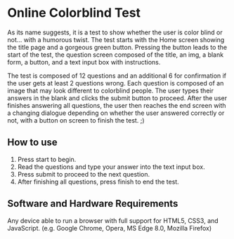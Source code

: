 # Online Colorblind Test

As its name suggests, it is a test to show whether the user is color blind or not... with a humorous twist. The test starts with the Home screen showing the title page and a gorgeous green button. Pressing the button leads to the start of the test, the question screen composed of the title, an img, a blank form, a button, and a text input box with instructions.

The test is composed of 12 questions and an additional 6 for confirmation if the user gets at least 2 questions wrong. Each question is composed of an image that may look different to colorblind people. The user types their answers in the blank and clicks the submit button to proceed. After the user finishes answering all questions, the user then reaches the end screen with a changing dialogue depending on whether the user answered correctly or not, with a button on screen to finish the test. ;)

## How to use
1. Press start to begin.
2. Read the questions and type your answer into the text input box.
3. Press submit to proceed to the next question.
4. After finishing all questions, press finish to end the test.
   
## Software and Hardware Requirements
Any device able to run a browser with full support for HTML5, CSS3, and JavaScript. (e.g. Google Chrome, Opera, MS Edge 8.0, Mozilla Firefox)

<!-- Add any showcase screenshots, additional artwork, and link to video presentation. -->
